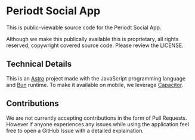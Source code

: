# Periodt Social App

This is public-viewable source code for the Periodt Social App.

Although we make this publically available this is proprietary, all rights reserved, copywright covered source code. Please review the LICENSE.


## Technical Details

This is an [Astro](https://astro.build/) project made with the JavaScript programming language and [Bun](https://bun.sh/) runtime. To make it available on mobile, we leverage [Capacitor](https://capacitorjs.com/).

## Contributions

We are not currently accepting contributions in the form of Pull Requests. However if anyone experiences any issues while using the application feel free to open a GitHub Issue with a detailed explaination.
